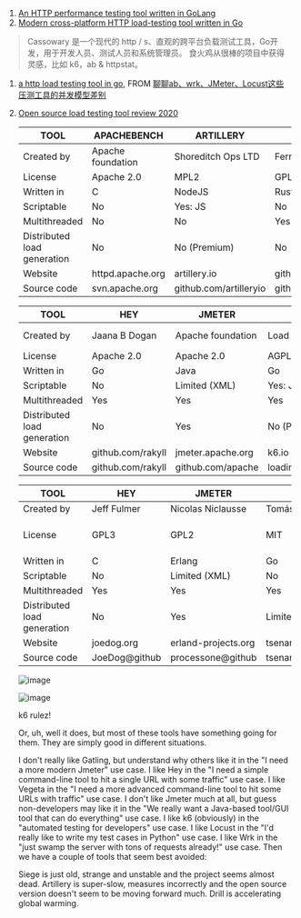 1. [An HTTP performance testing tool written in GoLang](https://github.com/arham-jain/gonce)
1. [Modern cross-platform HTTP load-testing tool written in Go](https://github.com/rogerwelin/cassowary)
  > Cassowary 是一个现代的 http / s、直观的跨平台负载测试工具，Go开发，用于开发人员、测试人员和系统管理员。 食火鸡从很棒的项目中获得灵感，比如 k6，ab & httpstat。
1. [a http load testing tool in go](https://github.com/qastub/ultron), FROM [聊聊ab、wrk、JMeter、Locust这些压测工具的并发模型差别](https://mp.weixin.qq.com/s/0ZPHT1MXBP7EWjVmv-H5Wg)
1. [Open source load testing tool review 2020](https://k6.io/blog/comparing-best-open-source-load-testing-tools)
  
    | TOOL                         | APACHEBENCH        | ARTILLERY               | DRILL                 | GATLING             |
    |-----------------------------|--------------------|-------------------------|-----------------------|---------------------|
    | Created by                  | Apache foundation  | Shoreditch Ops LTD      | Ferran Basora         | Gatling Corp        |
    | License                     | Apache 2\.0        | MPL2                    | GPL3                  | Apache 2\.0         |
    | Written in                  | C                  | NodeJS                  | Rust                  | Scala               |
    | Scriptable                  | No                 | Yes: JS                 | No                    | Yes: Scala          |
    | Multithreaded               | No                 | No                      | Yes                   | Yes                 |
    | Distributed load generation | No                 | No \(Premium\)          | No                    | No \(Premium\)      |
    | Website                     | httpd\.apache\.org | artillery\.io           | github\.com/fcsonline | gatling\.io         |
    | Source code                 | svn\.apache\.org   | github\.com/artilleryio | github\.com/fcsonline | github\.com/gatling |
    
    | TOOL                        | HEY                | JMETER              | K6                | LOCUST          |
    |-----------------------------|--------------------|---------------------|-------------------|-----------------|
    | Created by                  | Jaana B Dogan      | Apache foundation   | Load Impact       | Jonathan Heyman |
    | License                     | Apache 2\.0        | Apache 2\.0         | AGPL3             | MIT             |
    | Written in                  | Go                 | Java                | Go                | Python          |
    | Scriptable                  | No                 | Limited \(XML\)     | Yes: JS           | Yes: Python     |
    | Multithreaded               | Yes                | Yes                 | Yes               | No              |
    | Distributed load generation | No                 | Yes                 | No \(Premium\)    | Yes             |
    | Website                     | github\.com/rakyll | jmeter\.apache\.org | k6\.io            | locust\.io      |
    | Source code                 | github\.com/rakyll | github\.com/apache  | loadimpact@github | locustio@github |

    | TOOL                        | HEY           | JMETER                | K6             | LOCUST               |
    |-----------------------------|---------------|-----------------------|----------------|----------------------|
    | Created by                  | Jeff Fulmer   | Nicolas Niclausse     | Tomás Senart   | Will Glozer          |
    | License                     | GPL3          | GPL2                  | MIT            | Apache 2\.0 modified |
    | Written in                  | C             | Erlang                | Go             | C                    |
    | Scriptable                  | No            | Limited \(XML\)       | No             | Yes: Lua             |
    | Multithreaded               | Yes           | Yes                   | Yes            | Yes                  |
    | Distributed load generation | No            | Yes                   | Limited        | No                   |
    | Website                     | joedog\.org   | erland\-projects\.org | tsenart@github | wg@github            |
    | Source code                 | JoeDog@github | processone@github     | tsenart@github | wg@github            |

    ![image](https://user-images.githubusercontent.com/1940588/76588218-73d6bb00-6521-11ea-8eb6-f22db5aeab97.png)

    ![image](https://user-images.githubusercontent.com/1940588/76588260-86e98b00-6521-11ea-9eec-b0a4f1ae4d80.png)
    

    k6 rulez!

    Or, uh, well it does, but most of these tools have something going for them. They are simply good in different situations.

    I don't really like Gatling, but understand why others like it in the "I need a more modern Jmeter" use case.
    I like Hey in the "I need a simple command-line tool to hit a single URL with some traffic" use case.
    I like Vegeta in the "I need a more advanced command-line tool to hit some URLs with traffic" use case.
    I don't like Jmeter much at all, but guess non-developers may like it in the "We really want a Java-based tool/GUI tool that can do everything" use case.
    I like k6 (obviously) in the "automated testing for developers" use case.
    I like Locust in the "I'd really like to write my test cases in Python" use case.
    I like Wrk in the "just swamp the server with tons of requests already!" use case.
    Then we have a couple of tools that seem best avoided:

    Siege is just old, strange and unstable and the project seems almost dead.
    Artillery is super-slow, measures incorrectly and the open source version doesn't seem to be moving forward much.
    Drill is accelerating global warming.

